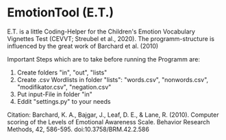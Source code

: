 # EmotionTool (E.T.)

E.T. is a little Coding-Helper for the Children's Emotion Vocabulary Vignettes Test (CEVVT; Streubel et al., 2020).
The programm-structure is influenced by the great work of Barchard et al. (2010)

Important Steps which are to take before running the Programm are:
1. Create folders "in", "out", "lists"
2. Create .csv Wordlists in folder "lists": "words.csv", "nonwords.csv", "modifikator.csv", "negation.csv"
3. Put input-File in folder "in"
4. Eddit "settings.py" to your needs


Citation:
Barchard, K. A., Bajgar, J., Leaf, D. E., & Lane, R. (2010). Computer scoring of the Levels of Emotional Awareness Scale. Behavior Research Methods, 42, 586-595. doi:10.3758/BRM.42.2.586